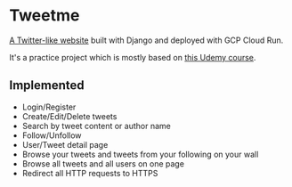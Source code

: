 # Tweetme
[A Twitter-like website](https://tweetme.jamesho.website) built with Django and deployed with GCP Cloud Run.

It's a practice project which is mostly based on [this Udemy course](https://www.udemy.com/tweetme-django).

## Implemented
- Login/Register
- Create/Edit/Delete tweets
- Search by tweet content or author name
- Follow/Unfollow
- User/Tweet detail page
- Browse your tweets and tweets from your following on your wall
- Browse all tweets and all users on one page
- Redirect all HTTP requests to HTTPS
